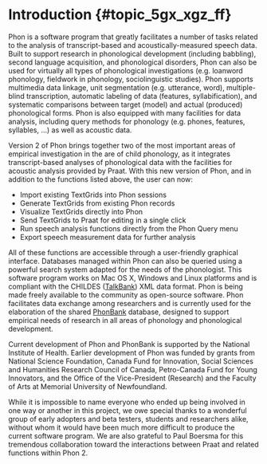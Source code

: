 # Introduction {#topic_5gx_xgz_ff}

Phon is a software program that greatly facilitates a number of tasks related to the analysis of transcript-based and acoustically-measured speech data. Built to support research in phonological development \(including babbling\), second language acquisition, and phonological disorders, Phon can also be used for virtually all types of phonological investigations \(e.g. loanword phonology, fieldwork in phonology, sociolinguistic studies\). Phon supports multimedia data linkage, unit segmentation \(e.g. utterance, word\), multiple-blind transcription, automatic labeling of data \(features, syllabification\), and systematic comparisons between target \(model\) and actual \(produced\) phonological forms. Phon is also equipped with many facilities for data analysis, including query methods for phonology \(e.g. phones, features, syllables, …\) as well as acoustic data.

Version 2 of Phon brings together two of the most important areas of empirical investigation in the are of child phonology, as it integrates transcript-based analyses of phonological data with the facilities for acoustic analysis provided by Praat. With this new version of Phon, and in addition to the functions listed above, the user can now:

-   Import existing TextGrids into Phon sessions
-   Generate TextGrids from existing Phon records
-   Visualize TextGrids directly into Phon
-   Send TextGrids to Praat for editing in a single click
-   Run speech analysis functions directly from the Phon Query menu
-   Export speech measurement data for further analysis

All of these functions are accessible through a user-friendly graphical interface. Databases managed within Phon can also be queried using a powerful search system adapted for the needs of the phonologist. This software program works on Mac OS X, Windows and Linux platforms and is compliant with the CHILDES \([​TalkBank](http://talkbank.org/)\) XML data format. Phon is being made freely available to the community as open-source software. Phon facilitates data exchange among researchers and is currently used for the elaboration of the shared [​PhonBank](http://childes.psy.cmu.edu/phon/) database, designed to support empirical needs of research in all areas of phonology and phonological development.

Current development of Phon and PhonBank is supported by the National Institute of Health. Earlier development of Phon was funded by grants from National Science Foundation, Canada Fund for Innovation, Social Sciences and Humanities Research Council of Canada, Petro-Canada Fund for Young Innovators, and the Office of the Vice-President \(Research\) and the Faculty of Arts at Memorial University of Newfoundland.

While it is impossible to name everyone who ended up being involved in one way or another in this project, we owe special thanks to a wonderful group of early adopters and beta testers, students and researchers alike, without whom it would have been much more difficult to produce the current software program. We are also grateful to Paul Boersma for this tremendous collaboration toward the interactions between Praat and related functions within Phon 2.

